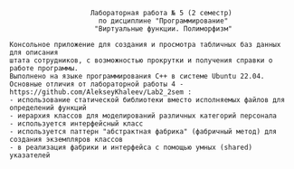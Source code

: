 
                        Лабораторная работа № 5 (2 семестр)
                          по дисциплине "Программирование"
                         "Виртуальные функции. Полиморфизм"

    Консольное приложение для создания и просмотра табличных баз данных для описания
    штата сотрудников, с возможностью прокрутки и получения справки о работе программы.
    Выполнено на языке программирования С++ в системе Ubuntu 22.04.
    Основные отличия от лабораторной работы 4 - https://github.com/AlekseyKhaleev/Lab2_2sem :
    - использование статической библиотеки вместо исполняемых файлов для определений функций
    - иерархия классов для моделирований различных категорий персонала
    - используется интерфейсный класс
    - используется паттерн "абстрактная фабрика" (фабричный метод) для создания экземпляров классов
    - в реализация фабрики и интерфейса с помощью умных (shared) указателей

